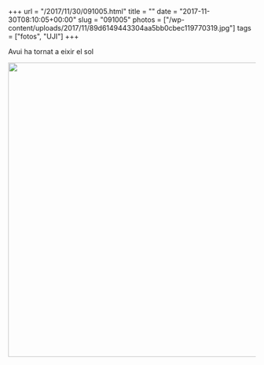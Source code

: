 +++
url = "/2017/11/30/091005.html"
title = ""
date = "2017-11-30T08:10:05+00:00"
slug = "091005"
photos = ["/wp-content/uploads/2017/11/89d6149443304aa5bb0cbec119770319.jpg"]
tags = ["fotos", "UJI"]
+++

Avui ha tornat a eixir el sol

<img src="/wp-content/uploads/2017/11/89d6149443304aa5bb0cbec119770319.jpg" width="600" height="600" />
